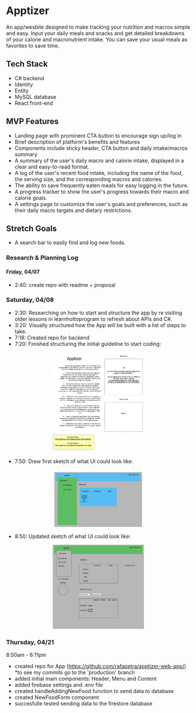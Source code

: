 # Apptizer
An app/wesbite designed to make tracking your nutrition and macros simple and easy. Input your daily meals and snacks and get detailed breakdowns of your calorie and macronutrient intake. You can save your usual meals as favorites to save time. 

## Tech Stack

- C# backend
- Identity
- Entity
- MySQL database
- React front-end

## MVP Features
- Landing page with prominent CTA button to encourage sign up/log in
- Brief description of platform's benefits and features
- Components include sticky header, CTA button and daily intake/macros summary
- A summary of the user's daily macro and calorie intake, displayed in a clear and easy-to-read format.
- A log of the user's recent food intake, including the name of the food, the serving size, and the corresponding macros and calories.
- The ability to save frequently eaten meals for easy logging in the future.
- A progress tracker to show the user's progress towards their macro and calorie goals.
- A settings page to customize the user's goals and preferences, such as their daily macro targets and dietary restrictions.

## Stretch Goals

- A search bar to easily find and log new foods.

### Research & Planning Log
#### Friday, 04/07
* 2:40: create repo with readme + proposal

### Saturday, 04/08
* 2:30: Researching on how to start and structure the app by re visiting older lessons in learnhottoprogram to refresh about APIs and C#.
* 3:20: Visually structured how the App will be built with a list of steps to take.
* 7:18: Created repo for backend
* 7:20: Finished structuring the initial guideline to start coding:

<p align="center">
  <img src="/Research/apptizer.jpg" width="250" title="hover text">
</p>

* 7:50: Drew first sketch of what UI could look like:

<p align="center">
  <img src="/Research/ui.jpg" width="250" title="hover text">
</p>

* 8:50: Updated sketch of what UI could look like:

<p align="center">
  <img src="/Research/ui2.jpg" width="250" title="hover text">
</p>

### Thursday, 04/21

 8:50am - 6:11pm
- created repo for App (https://github.com/rafapetra/apptizer-web-app/) *to see my commits go to the 'production' branch
- added initial main components: Header, Menu and Content
- added firebase settings and .env file
- created handleAddingNewFood function to send data to database
- created NewFoodForm component
- succesfulle tested sending data to the firestore database

